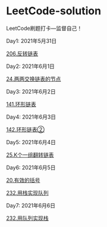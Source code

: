 # LeetCode-solution
LeetCode刷题打卡—监督自己！

Day1:  2021年5月31日

[206.反转链表](/链表/206反转链表.md)

Day2:  2021年6月1日

[24.两两交换链表的节点](/链表/24两两交换链表的节点.md)

Day3:  2021年6月2日

[141.环形链表](/链表/141环形链表.md)

Day4:  2021年6月3日

[142.环形链表②](/链表/142环形链表②.md)

Day5:  2021年6月4日

[25.K个一组翻转链表](/链表/25K个一组翻转链表.md)

Day6:  2021年6月5日

[20.有效的括号](/栈和队列/20有效的括号.md)

[232.用栈实现队列](/栈和队列/232用栈实现队列.md)

Day7:  2021年6月6日

[232.用队列实现栈](/栈和队列/225用队列实现栈.md)